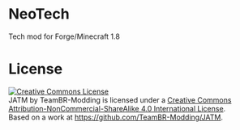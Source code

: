 NeoTech
===============
Tech mod for Forge/Minecraft 1.8

License
===============
<a rel="license" href="http://creativecommons.org/licenses/by-nc-sa/4.0/"><img alt="Creative Commons License" style="border-width:0" src="https://i.creativecommons.org/l/by-nc-sa/4.0/88x31.png" /></a><br /><span xmlns:dct="http://purl.org/dc/terms/" href="http://purl.org/dc/dcmitype/Dataset" property="dct:title" rel="dct:type">JATM</span> by <span xmlns:cc="http://creativecommons.org/ns#" property="cc:attributionName">TeamBR-Modding</span> is licensed under a <a rel="license" href="http://creativecommons.org/licenses/by-nc-sa/4.0/">Creative Commons Attribution-NonCommercial-ShareAlike 4.0 International License</a>.<br />Based on a work at <a xmlns:dct="http://purl.org/dc/terms/" href="https://github.com/TeamBR-Modding/JATM" rel="dct:source">https://github.com/TeamBR-Modding/JATM</a>.

